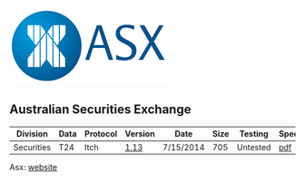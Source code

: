 [![Asx](https://github.com/Open-Markets-Initiative/Directory/blob/master/Images/Asx.png)](https://www.asx.com.au)


## Australian Securities Exchange

| Division | Data | Protocol | Version | Date | Size | Testing | Specification |
| --- | --- | --- | --- | --- | --- | --- | --- |
| Securities | T24 | Itch | [1.13][Asx.Securities.T24.Itch.v1.13.Structs] | 7/15/2014 | 705 | Untested | [pdf][Asx.Securities.T24.Itch.v1.13.Pdf] |


Asx: [website](https://www.asx.com.au "Go to Australian Securities Exchange")


[Asx.Securities.T24.Itch.v1.13.Structs]: https://github.com/Open-Markets-Initiative/CSharp.Packed.Structs/blob/master/Asx/Asx.Securities.T24.Itch.v1.13.cs "Asx Securities T24 Itch v1.13 C# Parsers Source File"
[Asx.Securities.T24.Itch.v1.13.Pdf]: https://github.com/Open-Markets-Initiative/Directory/blob/master/Specifications/Asx/Asx.Securities.T24.Itch.v1.13.pdf "Australian Securities Exchange 1.13 Pdf"
